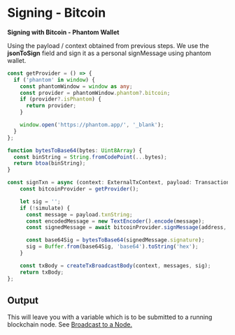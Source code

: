 # Signing - Bitcoin

**Signing with Bitcoin - Phantom Wallet**

Using the payload / context obtained from previous steps. We use the **jsonToSign** field and sign it as a personal signMessage using phantom wallet.

```typescript
const getProvider = () => {
  if ('phantom' in window) {
    const phantomWindow = window as any;
    const provider = phantomWindow.phantom?.bitcoin;
    if (provider?.isPhantom) {
      return provider;
    }

    window.open('https://phantom.app/', '_blank');
  }
};

function bytesToBase64(bytes: Uint8Array) {
  const binString = String.fromCodePoint(...bytes);
  return btoa(binString);
}

const signTxn = async (context: ExternalTxContext, payload: TransactionPayload, messages: any[], simulate: boolean) => {
    const bitcoinProvider = getProvider();

    let sig = '';
    if (!simulate) {
      const message = payload.txnString;
      const encodedMessage = new TextEncoder().encode(message);
      const signedMessage = await bitcoinProvider.signMessage(address, encodedMessage);

      const base64Sig = bytesToBase64(signedMessage.signature);
      sig = Buffer.from(base64Sig, 'base64').toString('hex');
    }

    const txBody = createTxBroadcastBody(context, messages, sig);
    return txBody;
};
```

## Output

This will leave you with a variable which is to be submitted to a running blockchain node. See [Broadcast to a Node.](broadcast-to-a-node.md)
